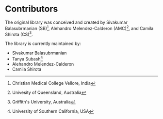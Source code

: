 # Contributors

The original library was conceived and created by Sivakumar Balasubrmanian (SB)[^SB], Alehandro Melendez-Calderon (AMC)[^AMC], and Camila Shirota (CS)[^CS].

The library is currently maintained by:
- Sivakumar Balasubrmanian
- Tanya Subash[^TS]
- Alehandro Melendez-Calderon
- Camila Shirota

[^SB]:Christian Medical College Vellore, India
[^AMC]:Univesity of Queensland, Australia
[^CS]:Griffith's University, Australia
[^TS]:University of Southern California, USA